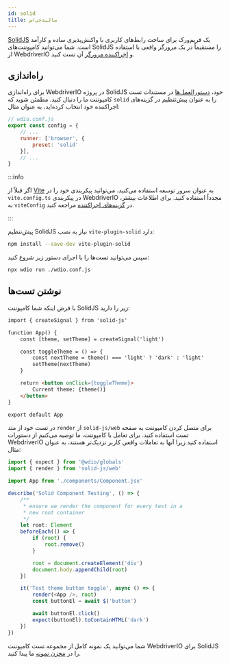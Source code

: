 ```yaml
---
id: solid
title: سالیدجی‌اس
---
```


[SolidJS](https://www.solidjs.com/) یک فریم‌ورک برای ساخت رابط‌های کاربری با واکنش‌پذیری ساده و کارآمد است. شما می‌توانید کامپوننت‌های SolidJS را مستقیماً در یک مرورگر واقعی با استفاده از WebdriverIO و [اجراکننده مرورگر](/docs/runner#browser-runner) آن تست کنید.

## راه‌اندازی

برای راه‌اندازی WebdriverIO در پروژه SolidJS خود، [دستورالعمل‌ها](/docs/component-testing#set-up) در مستندات تست کامپوننت ما را دنبال کنید. مطمئن شوید که `solid` را به عنوان پیش‌تنظیم در گزینه‌های اجراکننده خود انتخاب کرده‌اید، به عنوان مثال:

```js
// wdio.conf.js
export const config = {
    // ...
    runner: ['browser', {
        preset: 'solid'
    }],
    // ...
}
```

:::info

اگر قبلاً از [Vite](https://vitejs.dev/) به عنوان سرور توسعه استفاده می‌کنید، می‌توانید پیکربندی خود را در `vite.config.ts` در پیکربندی WebdriverIO مجدداً استفاده کنید. برای اطلاعات بیشتر، به `viteConfig` در [گزینه‌های اجراکننده](/docs/runner#runner-options) مراجعه کنید.

:::

پیش‌تنظیم SolidJS نیاز به نصب `vite-plugin-solid` دارد:

```sh npm2yarn
npm install --save-dev vite-plugin-solid
```

سپس می‌توانید تست‌ها را با اجرای دستور زیر شروع کنید:

```sh
npx wdio run ./wdio.conf.js
```

## نوشتن تست‌ها

با فرض اینکه شما کامپوننت SolidJS زیر را دارید:

```html title="./components/Component.tsx"
import { createSignal } from 'solid-js'

function App() {
    const [theme, setTheme] = createSignal('light')

    const toggleTheme = () => {
        const nextTheme = theme() === 'light' ? 'dark' : 'light'
        setTheme(nextTheme)
    }

    return <button onClick={toggleTheme}>
        Current theme: {theme()}
    </button>
}

export default App
```

در تست خود از متد `render` از `solid-js/web` برای متصل کردن کامپوننت به صفحه تست استفاده کنید. برای تعامل با کامپوننت، ما توصیه می‌کنیم از دستورات WebdriverIO استفاده کنید زیرا آنها به تعاملات واقعی کاربر نزدیک‌تر هستند، به عنوان مثال:

```ts title="app.test.tsx"
import { expect } from '@wdio/globals'
import { render } from 'solid-js/web'

import App from './components/Component.jsx'

describe('Solid Component Testing', () => {
    /**
     * ensure we render the component for every test in a
     * new root container
     */
    let root: Element
    beforeEach(() => {
        if (root) {
            root.remove()
        }

        root = document.createElement('div')
        document.body.appendChild(root)
    })

    it('Test theme button toggle', async () => {
        render(<App />, root)
        const buttonEl = await $('button')

        await buttonEl.click()
        expect(buttonEl).toContainHTML('dark')
    })
})
```

شما می‌توانید یک نمونه کامل از مجموعه تست کامپوننت WebdriverIO برای SolidJS را در [مخزن نمونه](https://github.com/webdriverio/component-testing-examples/tree/main/solidjs-typescript-vite) ما پیدا کنید.